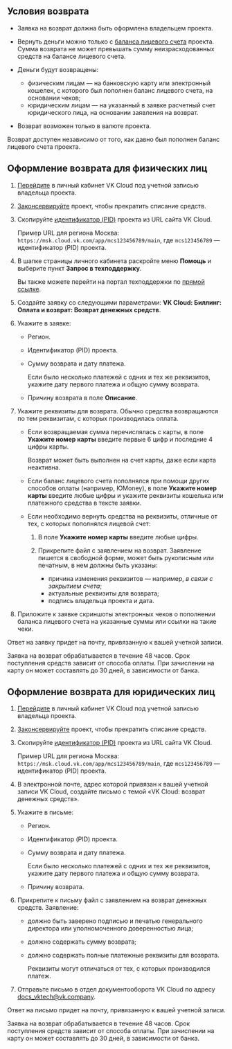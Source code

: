## Условия возврата

- Заявка на возврат должна быть оформлена владельцем проекта.
- Вернуть деньги можно только с [баланса лицевого счета](../../concepts/balance/) проекта. Сумма возврата не может превышать сумму неизрасходованных средств на балансе лицевого счета.
- Деньги будут возвращены:

  - физическим лицам — на банковскую карту или электронный кошелек, с которого был пополнен баланс лицевого счета, на основании чеков;
  - юридическим лицам — на указанный в заявке расчетный счет юридического лица, на основании заявления на возврат.

- Возврат возможен только в валюте проекта.

<info>

Возврат доступен независимо от того, как давно был пополнен баланс лицевого счета проекта.

</info>

## Оформление возврата для физических лиц

1. [Перейдите](https://msk.cloud.vk.com/app/) в личный кабинет VK Cloud под учетной записью владельца проекта.
1. [Законсервируйте](/ru/tools-for-using-services/account/service-management/project-settings/manage#konservaciya_proekta) проект, чтобы прекратить списание средств.
1. Скопируйте [идентификатор (PID)](/ru/tools-for-using-services/account/service-management/project-settings/manage#poluchenie_identifikatora_proekta) проекта из URL сайта VK Cloud.

   Пример URL для региона Москва: `https://msk.cloud.vk.com/app/mcs123456789/main`, где `mcs123456789` — идентификатор (PID) проекта.

1. В шапке страницы личного кабинета раскройте меню **Помощь** и выберите пункт **Запрос в техподдержку**.

   Вы также можете перейти на портал техподдержки по [прямой ссылке](https://support.mcs.mail.ru).

1. Создайте заявку со следующими параметрами: **VK Cloud: Биллинг: Оплата и возврат: Возврат денежных средств**.
1. Укажите в заявке:

   - Регион.
   - Идентификатор (PID) проекта.
   - Сумму возврата и дату платежа.

     Если было несколько платежей с одних и тех же реквизитов, укажите дату первого платежа и общую сумму возврата.

   - Причину возврата в поле **Описание**.

1. Укажите реквизиты для возврата. Обычно средства возвращаются по тем реквизитам, с которых производилась оплата.

    - Если возвращаемая сумма перечислялась с карты, в поле **Укажите номер карты** введите первые 6 цифр и последние 4 цифры карты.

      <info>

      Возврат может быть выполнен на счет карты, даже если карта неактивна.

      </info>

    - Если баланс лицевого счета пополнялся при помощи других способов оплаты (например, ЮMoney), в поле **Укажите номер карты** введите любые цифры и укажите реквизиты кошелька или платежного средства в тексте заявки.

    - Если необходимо вернуть средства на реквизиты, отличные от тех, с которых пополнялся лицевой счет:

      1. В поле **Укажите номер карты** введите любые цифры.
      1. Прикрепите файл с заявлением на возврат. Заявление пишется в свободной форме, может быть рукописным или печатным, в нем должны быть указаны:

          - причина изменения реквизитов — например, *в связи с закрытием счета*;
          - актуальные реквизиты для возврата;
          - подпись владельца проекта и дата.

1. Приложите к заявке скриншоты электронных чеков о пополнении баланса лицевого счета на указанные суммы или ссылки на такие чеки.

Ответ на заявку придет на почту, привязанную к вашей учетной записи.

Заявка на возврат обрабатывается в течение 48 часов. Срок поступления средств зависит от способа оплаты. При зачислении на карту он может составлять до 30 дней, в зависимости от банка.

## Оформление возврата для юридических лиц

1. [Перейдите](https://msk.cloud.vk.com/app/) в личный кабинет VK Cloud под учетной записью владельца проекта.
1. [Законсервируйте](/ru/tools-for-using-services/account/service-management/project-settings/manage#konservaciya_proekta) проект, чтобы прекратить списание средств.
1. Скопируйте [идентификатор (PID)](/ru/tools-for-using-services/account/service-management/project-settings/manage#poluchenie_identifikatora_proekta) проекта из URL сайта VK Cloud.

   Пример URL для региона Москва: `https://msk.cloud.vk.com/app/mcs123456789/main`, где `mcs123456789` — идентификатор (PID) проекта.

1. В электронной почте, адрес которой привязан к вашей учетной записи VK Cloud, создайте письмо с темой «VK Cloud: возврат денежных средств».
1. Укажите в письме:

   - Регион.
   - Идентификатор (PID) проекта.
   - Сумму возврата и дату платежа.

     Если было несколько платежей с одних и тех же реквизитов, укажите дату первого платежа и общую сумму возврата.

   - Причину возврата.

1. Прикрепите к письму файл с заявлением на возврат денежных средств. Заявление:

    - должно быть заверено подписью и печатью генерального директора или уполномоченного доверенностью лица;
    - должно содержать сумму возврата;
    - должно содержать полные платежные реквизиты для возврата.

       Реквизиты могут отличаться от тех, с которых производился платеж.

1. Отправьте письмо в отдел документооборота VK Cloud по адресу [docs_vktech@vk.company](mailto:docs_vktech@vk.company).

Ответ на письмо придет на почту, привязанную к вашей учетной записи.

Заявка на возврат обрабатывается в течение 48 часов. Срок поступления средств зависит от способа оплаты. При зачислении на карту он может составлять до 30 дней, в зависимости от банка.
